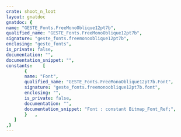 ```yaml
---
crate: shoot_n_loot
layout: gnatdoc
gnatdoc: {
name: "GESTE_Fonts.FreeMonoOblique12pt7b",
qualified_name: "GESTE_Fonts.FreeMonoOblique12pt7b",
signature: "geste_fonts.freemonooblique12pt7b",
enclosing: "geste_fonts",
is_private: false,
documentation: "",
documentation_snippet: "",
constants:    [
       {
       name: "Font",
       qualified_name: "GESTE_Fonts.FreeMonoOblique12pt7b.Font",
       signature: "geste_fonts.freemonooblique12pt7b.font",
       enclosing: "",
       is_private: false,
       documentation: "",
       documentation_snippet: "Font : constant Bitmap_Font_Ref;",
       }   ,
   ]
,}
---
```

